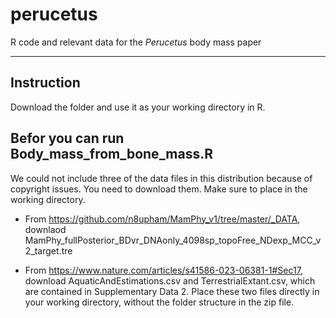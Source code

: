 # perucetus
R code and relevant data for the <i>Perucetus</i> body mass paper

---

## Instruction
Download the folder and use it as your working directory in R.

## Befor you can run Body_mass_from_bone_mass.R
We could not include three of the data files in this distribution because of 
copyright issues. You need to download them. Make sure to place in the 
working directory.

 - From https://github.com/n8upham/MamPhy_v1/tree/master/_DATA,
downlaod MamPhy_fullPosterior_BDvr_DNAonly_4098sp_topoFree_NDexp_MCC_v2_target.tre

 - From https://www.nature.com/articles/s41586-023-06381-1#Sec17, 
download AquaticAndEstimations.csv and TerrestrialExtant.csv,
which are contained in Supplementary Data 2. Place these two files directly 
in your working directory, without the folder structure in the zip file.
